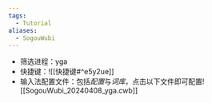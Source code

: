 ```yaml
---
tags:
  - Tutorial
aliases:
  - SogouWubi
---
```

- 筛选进程：yga 
- 快捷键：![[快捷键#^e5y2ue]]
- 输入法配置文件：包括*配置*与*词库*，点击以下文件即可配置![[SogouWubi_20240408_yga.cwb]]